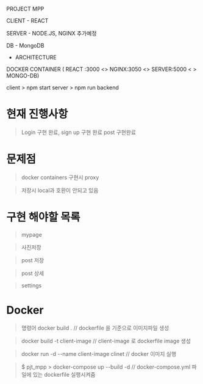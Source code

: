 PROJECT MPP 

CLIENT    - REACT

SERVER    - NODE.JS, NGINX 추가예정 

DB        - MongoDB

* ARCHITECTURE

DOCKER CONTAINER ( REACT :3000 <>  NGINX:3050  <> SERVER:5000  < >  MONGO-DB) 

client > npm start
server > npm run backend

# 현재 진행사항 
> Login 구현 완료,
> sign up 구현 완료
> post 구현완료
> 

# 문제점
> docker containers 구현시 proxy

> 저장시 local과 호환이 안되고 있음


# 구현 해야할 목록 
> mypage

> 사진저장

> post 저장

> post 상세

> settings 

# Docker 
> 명령어
> docker build .  // dockerfile 을 기준으로 이미지파일 생성

> docker build -t client-image // client-image 로 dockerfile image 생성

> docker run -d --name client-image clinet // docker 이미지 실행 

> $ pjt_mpp > docker-compose up --build -d  // docker-compose.yml 파일에 있는 dockerfile 실행시켜줌 
